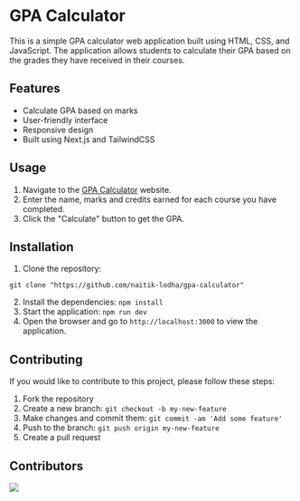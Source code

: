 # GPA Calculator

This is a simple GPA calculator web application built using HTML, CSS, and JavaScript. The application allows students to calculate their GPA based on the grades they have received in their courses.



## Features

* Calculate GPA based on marks
* User-friendly interface
* Responsive design
* Built using Next.js and TailwindCSS


## Usage
1. Navigate to the [GPA Calculator](https://next-gpa-calculator.netlify.app) website.
2. Enter the name, marks and credits earned for each course you have completed.
3. Click the "Calculate" button to get the GPA.

## Installation

1. Clone the repository: 
```
git clone "https://github.com/naitik-lodha/gpa-calculator"
```
2. Install the dependencies: 
```npm install```
3. Start the application: 
```npm run dev```
4. Open the browser and go to ```http://localhost:3000``` to view the application.

## Contributing
If you would like to contribute to this project, please follow these steps:
1. Fork the repository
2. Create a new branch: ```git checkout -b my-new-feature```
3. Make changes and commit them: ```git commit -am 'Add some feature'```
4. Push to the branch: ```git push origin my-new-feature```
5. Create a pull request

## Contributors
<a href="https://github.com/naitik-lodha/gpa-calculator/graphs/contributors">
  <img src="https://contrib.rocks/image?repo=naitik-lodha/gpa-calculator" />
</a>



